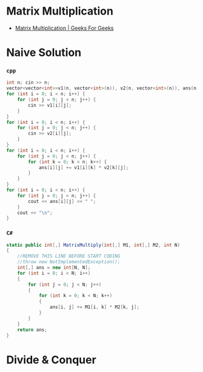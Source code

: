 # Matrix Multiplication
- [Matrix Multiplication | Geeks For Geeks](https://practice.geeksforgeeks.org/problems/multiply-2-matrices4144/1)
# Naive Solution 
### `cpp`
```cpp
int n; cin >> n; 
vector<vector<int>>v1(n, vector<int>(n)), v2(n, vector<int>(n)), ans(n, vector<int>(n));
for (int i = 0; i < n; i++) {
    for (int j = 0; j < n; j++) {
        cin >> v1[i][j];
    }
}
for (int i = 0; i < n; i++) {
    for (int j = 0; j < n; j++) {
        cin >> v2[i][j];
    }
}
for (int i = 0; i < n; i++) {
    for (int j = 0; j < n; j++) {
        for (int k = 0; k < n; k++) {
            ans[i][j] += v1[i][k] * v2[k][j];
        }
    }
}
for (int i = 0; i < n; i++) {
    for (int j = 0; j < n; j++) {
        cout << ans[i][j] << " ";
    }
    cout << "\n";
}
```
### `C#`
```cs
static public int[,] MatrixMultiply(int[,] M1, int[,] M2, int N)
{
    //REMOVE THIS LINE BEFORE START CODING
    //throw new NotImplementedException();
    int[,] ans = new int[N, N];
    for (int i = 0; i < N; i++)
    {
        for (int j = 0; j < N; j++)
        {
            for (int k = 0; k < N; k++)
            {
                ans[i, j] += M1[i, k] * M2[k, j];
            }
        }
    }
    return ans;
}
```

# Divide & Conquer 
```cpp

```
